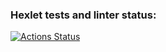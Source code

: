 ### Hexlet tests and linter status:
[![Actions Status](https://github.com/Ilka228/frontend-project-lvl3/workflows/hexlet-check/badge.svg)](https://github.com/Ilka228/frontend-project-lvl3/actions)